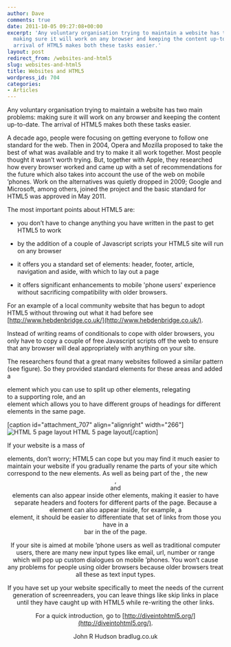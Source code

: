 ```yaml
---
author: Dave
comments: true
date: 2011-10-05 09:27:08+00:00
excerpt: 'Any voluntary organisation trying to maintain a website has two main problems:
  making sure it will work on any browser and keeping the content up-to-date. The
  arrival of HTML5 makes both these tasks easier.'
layout: post
redirect_from: /websites-and-html5
slug: websites-and-html5
title: Websites and HTML5
wordpress_id: 704
categories:
- Articles
---
```


Any voluntary organisation trying to maintain a website has two main problems: making sure it will work on any browser and keeping the content up-to-date. The arrival of HTML5 makes both these tasks easier.

A decade ago, people were focusing on getting everyone to follow one standard for the web. Then in 2004, Opera and Mozilla proposed to take the best of what was available and try to make it all work together. Most people thought it wasn’t worth trying. But, together with Apple, they researched how every browser worked and came up with a set of recommendations for the future which also takes into account the use of the web on mobile ’phones. Work on the alternatives was quietly dropped in 2009; Google and Microsoft, among others, joined the project and the basic standard for HTML5 was approved in May 2011.

The most important points about HTML5 are:



	
  * you don’t have to change anything you have written in the past to get HTML5 to work

	
  * by the addition of a couple of Javascript scripts your HTML5 site will run on any browser

	
  * it offers you a standard set of elements: header, footer, article, navigation and aside, with which to lay out a page

	
  * it offers significant enhancements to mobile 'phone users' experience without sacrificing compatibility with older browsers.


For an example of a local community website that has begun to adopt HTML5 without throwing out what it had before see [http://www.hebdenbridge.co.uk/](http://www.hebdenbridge.co.uk/).

Instead of writing reams of conditionals to cope with older browsers, you only have to copy a couple of free Javascript scripts off the web to ensure that any browser will deal appropriately with anything on your site.

The researchers found that a great many websites followed a similar pattern (see figure). So they provided standard elements for these areas and added a <section> element which you can use to split up other elements, relegating <div> to a supporting role, and an <hgroup> element which allows you to have different groups of headings for different elements in the same page.

[caption id="attachment_707" align="alignright" width="266"]![HTML 5 page layout](http://bradlug.co.uk/wp-content/uploads/2011/10/HTML_page.png) HTML 5 page layout[/caption]

If your website is a mass of <div> elements, don’t worry; HTML5 can cope but you may find it much easier to maintain your website if you gradually rename the parts of your site which correspond to the new elements. As well as being part of the <body>, the new <header>, <footer> and <nav> elements can also appear inside other elements, making it easier to have separate headers and footers for different parts of the page. Because a <nav> element can also appear inside, for example, a <footer> element, it should be easier to differentiate that set of links from those you have in a <nav> bar in the <body> of the page.

If your site is aimed at mobile ’phone users as well as traditional computer users, there are many new input types like email, url, number or range which will pop up custom dialogues on mobile ’phones. You won’t cause any problems for people using older browsers because older browsers treat all these as text input types.

If you have set up your website specifically to meet the needs of the current generation of screenreaders, you can leave things like skip links in place until they have caught up with HTML5 while re-writing the other links.

For a quick introduction, go to [http://diveintohtml5.org/](http://diveintohtml5.org/).

John R Hudson
bradlug.co.uk
